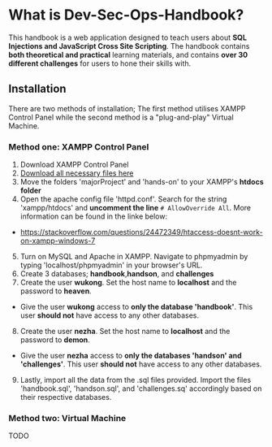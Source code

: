 # What is Dev-Sec-Ops-Handbook?
This handbook is a web application designed to teach users about **SQL Injections and JavaScript Cross Site Scripting**. The handbook contains **both theoretical and practical** learning materials, and contains **over 30 different challenges** for users to hone their skills with.

## Installation
There are two methods of installation; The first method utilises XAMPP Control Panel while the second method is a "plug-and-play" Virtual Machine.
### Method one: XAMPP Control Panel
1. Download XAMPP Control Panel 
2. [Download all necessary files here](test)
3. Move the folders 'majorProject' and 'hands-on' to your XAMPP's **htdocs folder**
4. Open the apache config file 'httpd.conf'. Search for the string 'xampp/htdocs' and **uncomment the line** ```# AllowOverride All```. More information can be found in the linke below:
  - https://stackoverflow.com/questions/24472349/htaccess-doesnt-work-on-xampp-windows-7
5. Turn on MySQL and Apache in XAMPP. Navigate to phpmyadmin by typing 'localhost/phpmyadmin' in your browser's URL.
6. Create 3 databases; **handbook**,**handson**, and **challenges**
7. Create the user **wukong**. Set the host name to **localhost** and the password to **heaven**.
  - Give the user **wukong** access to **only the database 'handbook'**. This user **should not** have access to any other databases.
8. Create the user **nezha**. Set the host name to **localhost** and the password to **demon**.
  - Give the user **nezha** access to **only the databases 'handson' and 'challenges'**. This user **should not** have access to any other databases.
9. Lastly, import all the data from the .sql files provided. Import the files 'handbook.sql', 'handson.sql', and 'challenges.sq' accordingly based on their respective databases.

### Method two: Virtual Machine
TODO
 
